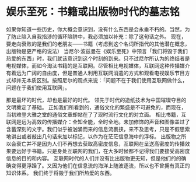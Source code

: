 # 娱乐至死：书籍或出版物时代的墓志铭

如果你知道一些历史，你大概会意识到，没有什么东西是会永垂不朽的。当然，为了防止陷入自我指涉的循环陷阱中，我必须加以补充：除了这句话之外。
现在，要走向衰败的是我们的老朋友——书籍（考虑到这个名词所指代的其他潜在概念，出版物是更严格的说法）
当尼尔·波兹曼在《娱乐至死》中预言「我们将毁于我们热爱的东西」时，我们就该意识到这个时刻的到来。只不过尼尔所认为的终结者是电视媒体，而如今淘汰书籍的是互联网。尽管相比电视媒体，互联网这种传播媒介有着远为广阔的自由度，但是普通人利用互联网消遣的方式和观看电视娱乐节目方式却并无本质区别。按照尼尔的观点来说：「问题不在于我们使用互联网做什么，问题在于我们使用互联网」。

那是最坏的时代，却也是最好的时代。
领先于时代的造纸技术为中国璀璨夺目的文明奠定了基础。
正如我们所看到的，通俗文化的繁盛是不可避免的，而现在，当初难登大雅之堂的通俗文章却站在了了现时流行文化的对立面。
相比书籍，互联网是远为高效的传播媒介：全知全能，全时全地。未加修饰的声音和图像盖过了含蓄深刻的文字。我们似乎被汹涌而来的信息流裹挟，来不及思考，只是不假思索地讲出或者敲出几句话来加以标记，以作为在茫茫信息海中的浮标。
出版物之所以会衰亡并不是因为人们不再想去获取高密度信息，互联网在呈送高密度的传播效果要远好于书籍。只是身处互联网的我们，在大多时候都不记得我们要接受高密度信息的目的和内容。
互联网时代的人们并没有比出版物更无知，但是他们的的确确变得更浮躁了。又因为他们在信息流的海洋上随波逐流，所以也不曾拥有真正的知识体系。
我们终于将毁于我们所热爱的东西。
